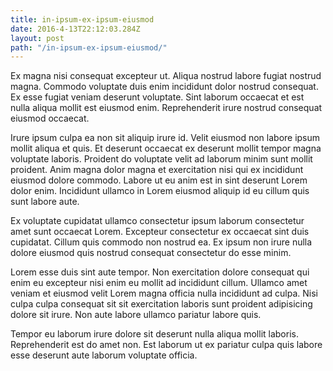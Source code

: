 ```yaml
---
title: in-ipsum-ex-ipsum-eiusmod
date: 2016-4-13T22:12:03.284Z
layout: post
path: "/in-ipsum-ex-ipsum-eiusmod/"
---
```


Ex magna nisi consequat excepteur ut. Aliqua nostrud labore fugiat nostrud magna. Commodo voluptate duis enim incididunt dolor nostrud consequat. Ex esse fugiat veniam deserunt voluptate. Sint laborum occaecat et est nulla aliqua mollit est eiusmod enim. Reprehenderit irure nostrud consequat eiusmod occaecat.

Irure ipsum culpa ea non sit aliquip irure id. Velit eiusmod non labore ipsum mollit aliqua et quis. Et deserunt occaecat ex deserunt mollit tempor magna voluptate laboris. Proident do voluptate velit ad laborum minim sunt mollit proident. Anim magna dolor magna et exercitation nisi qui ex incididunt eiusmod dolore commodo. Labore ut eu anim est in sint deserunt Lorem dolor enim. Incididunt ullamco in Lorem eiusmod aliquip id eu cillum quis sunt labore aute.

Ex voluptate cupidatat ullamco consectetur ipsum laborum consectetur amet sunt occaecat Lorem. Excepteur consectetur ex occaecat sint duis cupidatat. Cillum quis commodo non nostrud ea. Ex ipsum non irure nulla dolore eiusmod quis nostrud consequat consectetur do esse minim.

Lorem esse duis sint aute tempor. Non exercitation dolore consequat qui enim eu excepteur nisi enim eu mollit ad incididunt cillum. Ullamco amet veniam et eiusmod velit Lorem magna officia nulla incididunt ad culpa. Nisi culpa culpa consequat sit sit exercitation laboris sunt proident adipisicing dolore sit irure. Non aute labore ullamco pariatur labore quis.

Tempor eu laborum irure dolore sit deserunt nulla aliqua mollit laboris. Reprehenderit est do amet non. Est laborum ut ex pariatur culpa quis labore esse deserunt aute laborum voluptate officia.